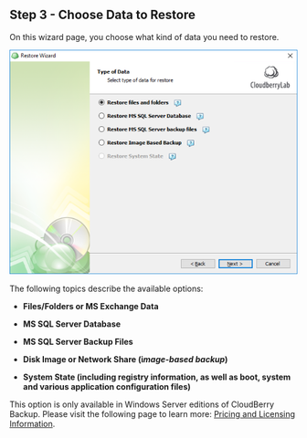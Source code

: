 ## Step 3 - Choose Data to Restore

On this wizard page, you choose what kind of data you need to restore.

![](/assets/choose-data-to-restore.png)

The following topics describe the available options:

* **Files/Folders or MS Exchange Data**

* **MS SQL Server Database**

* **MS SQL Server Backup Files**

* **Disk Image or Network Share \(i**_**mage-based backup**_**\)**

* **System State \(including registry information, as well as boot, system and various application configuration files\)**

This option is only available in Windows Server editions of CloudBerry Backup. Please visit the following page to learn more: [Pricing and Licensing Information](https://www.cloudberrylab.com/managed-backup/pricing.aspx).

